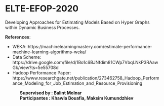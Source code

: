 # ELTE-EFOP-2020
Developing Approaches for Estimating Models Based on Hyper Graphs within Dynamic Business Processes.

<b>References:</b><br>
<ul>
<li>WEKA: https://machinelearningmastery.com/estimate-performance-machine-learning-algorithms-weka/</li>
  <li>Data Scheme: https://drive.google.com/file/d/1Bo1c6BJNfdim81CWp7VbqLNkP3RAawGk/view?ts=5e55708d</li>
  <li>Hadoop Performance Paper: https://www.researchgate.net/publication/273462758_Hadoop_Performance_Modeling_for_Job_Estimation_and_Resource_Provisioning</li>
<ul>


<b>Supervised by : Balint Molnar</b><br>
<b>Participantes : Khawla Bouafia, Maksim Kumundzhiev</b>
